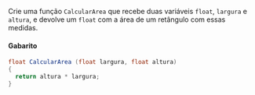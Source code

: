 Crie uma função `CalcularArea` que recebe duas variáveis `float`, `largura` e `altura`, e devolve um `float` com a área de um retângulo com essas medidas.

<!--more-->

#### Gabarito

```csharp
float CalcularArea (float largura, float altura)
{
  return altura * largura;
}
```
